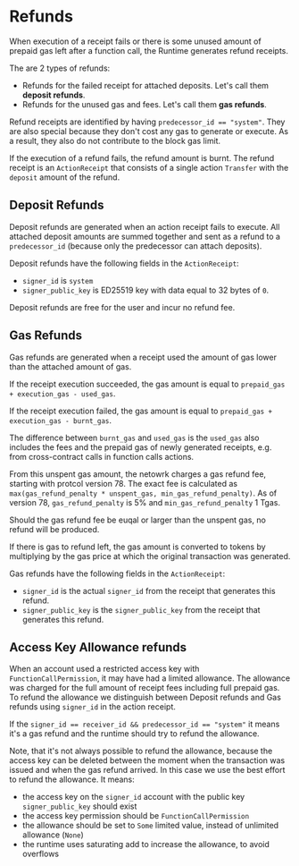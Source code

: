 # Refunds

When execution of a receipt fails or there is some unused amount of prepaid gas left after a function call, the Runtime generates refund receipts.

The are 2 types of refunds:

- Refunds for the failed receipt for attached deposits. Let's call them **deposit refunds**.
- Refunds for the unused gas and fees. Let's call them **gas refunds**.

Refund receipts are identified by having `predecessor_id == "system"`. They are also special because they don't cost any gas to generate or execute. As a result, they also do not contribute to the block gas limit.

If the execution of a refund fails, the refund amount is burnt.
The refund receipt is an `ActionReceipt` that consists of a single action `Transfer` with the `deposit` amount of the refund.

## Deposit Refunds

Deposit refunds are generated when an action receipt fails to execute. All attached deposit amounts are summed together and
sent as a refund to a `predecessor_id` (because only the predecessor can attach deposits).

Deposit refunds have the following fields in the `ActionReceipt`:

- `signer_id` is `system`
- `signer_public_key` is ED25519 key with data equal to 32 bytes of `0`.

Deposit refunds are free for the user and incur no refund fee.

## Gas Refunds

Gas refunds are generated when a receipt used the amount of gas lower than the attached amount of gas.

If the receipt execution succeeded, the gas amount is equal to `prepaid_gas + execution_gas - used_gas`.

If the receipt execution failed, the gas amount is equal to `prepaid_gas + execution_gas - burnt_gas`.

The difference between `burnt_gas` and `used_gas` is the `used_gas` also includes the fees and the prepaid gas of
newly generated receipts, e.g. from cross-contract calls in function calls actions.

From this unspent gas amount, the netowrk charges a gas refund fee, starting with protcol version 78. The exact fee is calculated as `max(gas_refund_penalty * unspent_gas, min_gas_refund_penalty)`. As of version 78, `gas_refund_penalty` is 5% and `min_gas_refund_penalty` 1 Tgas.

Should the gas refund fee be euqal or larger than the unspent gas, no refund will be produced.

If there is gas to refund left, the gas amount is converted to tokens by multiplying by the gas price at which the original transaction was generated.

Gas refunds have the following fields in the `ActionReceipt`:

- `signer_id` is the actual `signer_id` from the receipt that generates this refund.
- `signer_public_key` is the `signer_public_key` from the receipt that generates this refund.

## Access Key Allowance refunds

When an account used a restricted access key with `FunctionCallPermission`, it may have had a limited allowance.
The allowance was charged for the full amount of receipt fees including full prepaid gas.
To refund the allowance we distinguish between Deposit refunds and Gas refunds using `signer_id` in the action receipt.

If the `signer_id == receiver_id && predecessor_id == "system"` it means it's a gas refund and the runtime should try to refund the allowance.

Note, that it's not always possible to refund the allowance, because the access key can be deleted between the moment when the transaction was
issued and when the gas refund arrived. In this case we use the best effort to refund the allowance. It means:

- the access key on the `signer_id` account with the public key `signer_public_key` should exist
- the access key permission should be `FunctionCallPermission`
- the allowance should be set to `Some` limited value, instead of unlimited allowance (`None`)
- the runtime uses saturating add to increase the allowance, to avoid overflows
